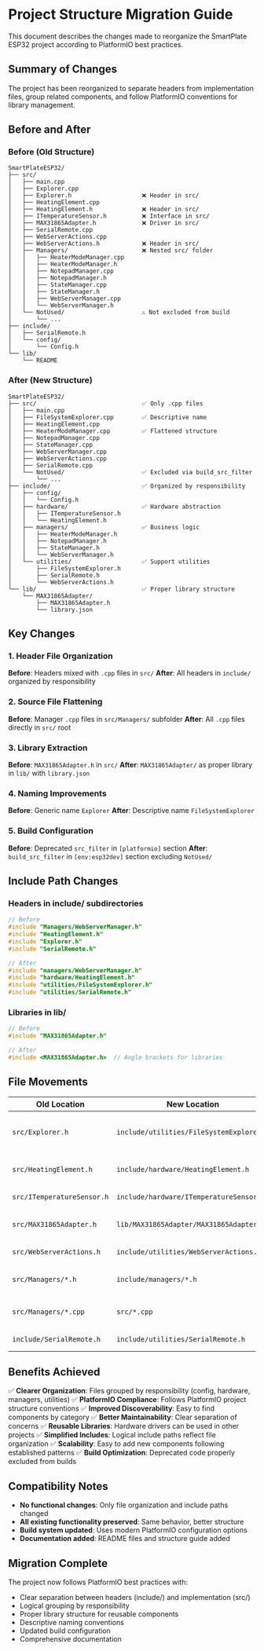 # Project Structure Migration Guide

This document describes the changes made to reorganize the SmartPlate ESP32 project according to PlatformIO best practices.

## Summary of Changes

The project has been reorganized to separate headers from implementation files, group related components, and follow PlatformIO conventions for library management.

## Before and After

### Before (Old Structure)
```
SmartPlateESP32/
├── src/
│   ├── main.cpp
│   ├── Explorer.cpp
│   ├── Explorer.h                    ❌ Header in src/
│   ├── HeatingElement.cpp
│   ├── HeatingElement.h              ❌ Header in src/
│   ├── ITemperatureSensor.h          ❌ Interface in src/
│   ├── MAX31865Adapter.h             ❌ Driver in src/
│   ├── SerialRemote.cpp
│   ├── WebServerActions.cpp
│   ├── WebServerActions.h            ❌ Header in src/
│   ├── Managers/                     ❌ Nested src/ folder
│   │   ├── HeaterModeManager.cpp
│   │   ├── HeaterModeManager.h
│   │   ├── NotepadManager.cpp
│   │   ├── NotepadManager.h
│   │   ├── StateManager.cpp
│   │   ├── StateManager.h
│   │   ├── WebServerManager.cpp
│   │   └── WebServerManager.h
│   └── NotUsed/                      ⚠️ Not excluded from build
│       └── ...
├── include/
│   ├── SerialRemote.h
│   └── config/
│       └── Config.h
└── lib/
    └── README
```

### After (New Structure)
```
SmartPlateESP32/
├── src/                              ✅ Only .cpp files
│   ├── main.cpp
│   ├── FileSystemExplorer.cpp        ✅ Descriptive name
│   ├── HeatingElement.cpp
│   ├── HeaterModeManager.cpp         ✅ Flattened structure
│   ├── NotepadManager.cpp
│   ├── StateManager.cpp
│   ├── WebServerManager.cpp
│   ├── WebServerActions.cpp
│   ├── SerialRemote.cpp
│   └── NotUsed/                      ✅ Excluded via build_src_filter
│       └── ...
├── include/                          ✅ Organized by responsibility
│   ├── config/
│   │   └── Config.h
│   ├── hardware/                     ✅ Hardware abstraction
│   │   ├── ITemperatureSensor.h
│   │   └── HeatingElement.h
│   ├── managers/                     ✅ Business logic
│   │   ├── HeaterModeManager.h
│   │   ├── NotepadManager.h
│   │   ├── StateManager.h
│   │   └── WebServerManager.h
│   └── utilities/                    ✅ Support utilities
│       ├── FileSystemExplorer.h
│       ├── SerialRemote.h
│       └── WebServerActions.h
└── lib/                              ✅ Proper library structure
    └── MAX31865Adapter/
        ├── MAX31865Adapter.h
        └── library.json
```

## Key Changes

### 1. Header File Organization
**Before**: Headers mixed with `.cpp` files in `src/`
**After**: All headers in `include/` organized by responsibility

### 2. Source File Flattening
**Before**: Manager `.cpp` files in `src/Managers/` subfolder
**After**: All `.cpp` files directly in `src/` root

### 3. Library Extraction
**Before**: `MAX31865Adapter.h` in `src/`
**After**: `MAX31865Adapter/` as proper library in `lib/` with `library.json`

### 4. Naming Improvements
**Before**: Generic name `Explorer`
**After**: Descriptive name `FileSystemExplorer`

### 5. Build Configuration
**Before**: Deprecated `src_filter` in `[platformio]` section
**After**: `build_src_filter` in `[env:esp32dev]` section excluding `NotUsed/`

## Include Path Changes

### Headers in include/ subdirectories
```cpp
// Before
#include "Managers/WebServerManager.h"
#include "HeatingElement.h"
#include "Explorer.h"
#include "SerialRemote.h"

// After
#include "managers/WebServerManager.h"
#include "hardware/HeatingElement.h"
#include "utilities/FileSystemExplorer.h"
#include "utilities/SerialRemote.h"
```

### Libraries in lib/
```cpp
// Before
#include "MAX31865Adapter.h"

// After
#include <MAX31865Adapter.h>  // Angle brackets for libraries
```

## File Movements

| Old Location | New Location | Reason |
|--------------|--------------|--------|
| `src/Explorer.h` | `include/utilities/FileSystemExplorer.h` | Header separation + better naming |
| `src/HeatingElement.h` | `include/hardware/HeatingElement.h` | Hardware abstraction layer |
| `src/ITemperatureSensor.h` | `include/hardware/ITemperatureSensor.h` | Hardware interface |
| `src/MAX31865Adapter.h` | `lib/MAX31865Adapter/MAX31865Adapter.h` | Reusable driver library |
| `src/WebServerActions.h` | `include/utilities/WebServerActions.h` | Utility component |
| `src/Managers/*.h` | `include/managers/*.h` | Manager layer headers |
| `src/Managers/*.cpp` | `src/*.cpp` | Flatten source structure |
| `include/SerialRemote.h` | `include/utilities/SerialRemote.h` | Logical grouping |

## Benefits Achieved

✅ **Clearer Organization**: Files grouped by responsibility (config, hardware, managers, utilities)
✅ **PlatformIO Compliance**: Follows PlatformIO project structure conventions
✅ **Improved Discoverability**: Easy to find components by category
✅ **Better Maintainability**: Clear separation of concerns
✅ **Reusable Libraries**: Hardware drivers can be used in other projects
✅ **Simplified Includes**: Logical include paths reflect file organization
✅ **Scalability**: Easy to add new components following established patterns
✅ **Build Optimization**: Deprecated code properly excluded from builds

## Compatibility Notes

- **No functional changes**: Only file organization and include paths changed
- **All existing functionality preserved**: Same behavior, better structure
- **Build system updated**: Uses modern PlatformIO configuration options
- **Documentation added**: README files and structure guide added

## Migration Complete

The project now follows PlatformIO best practices with:
- Clear separation between headers (include/) and implementation (src/)
- Logical grouping by responsibility
- Proper library structure for reusable components
- Descriptive naming conventions
- Updated build configuration
- Comprehensive documentation
